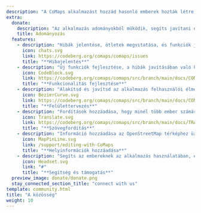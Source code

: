 ```yaml
---
description: "A CoMaps alkalmazást hozzád hasonló emberek hozták létre, és tartják karban"
extra:
  donate:
    description: "Az alkalmazás adományokból működik, segíts javítani ezen"
    title: Adományozás
  features:
    - description: "Hibák jelentése, ötletek megvitatása, és funkciók javaslata"
      icon: chats.svg
      link: https://codeberg.org/comaps/comaps/issues
      title: "**Hibajelentés**"
    - description: "Új funkciók fejlesztése, a hibák javításában való közreműködés, és a kód felülvizsgálata"
      icon: CodeBlock.svg
      link: https://codeberg.org/comaps/comaps/src/branch/main/docs/CONTRIBUTING.md
      title: "**Funkcionalitás fejlesztése**"
    - description: "Alakítsd és javítsd az alkalmazás felhasználói élményét"
      icon: BezierCurve.svg
      link: https://codeberg.org/comaps/comaps/src/branch/main/docs/CONTRIBUTING.md
      title: "**Felülettervezés**"
    - description: "Fordítások hozzáadása, hogy minél több ember számára legyen elérhető a világ minden táján"
      icon: Translate.svg
      link: https://codeberg.org/comaps/comaps/src/branch/main/docs/TRANSLATIONS.md
      title: "**Szövegfordítás**"
    - description: "Információ hozzáadása az OpenStreetMap térképhez üzletekről, látnivalókról, ösvényekről és a tömegközlekedésről"
      icon: MapPinLine.svg
      link: /support/editing-with-CoMaps
      title: "**Helyinformációk hozzáadása**"
    - description: "Segíts az embereknek az alkalmazás használatában, és válaszolj a kérdéseikre"
      icon: Headset.svg
      link: "#"
      title: "**Segítség és támogatás**"
  preview_image: donate/donate.png
  stay_connected_section_title: "connect with us"
template: community.html
title: "A közösség"
weight: 10
---
```

